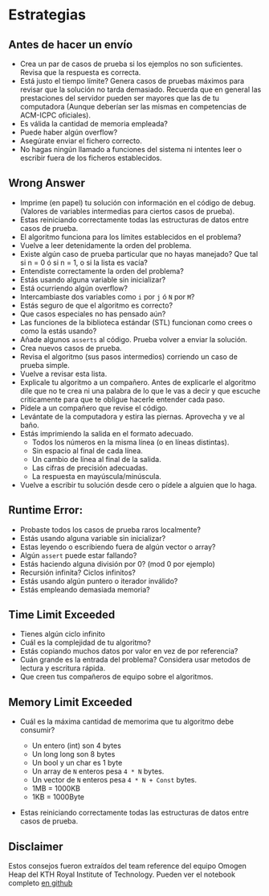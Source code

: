 # Estrategias

## Antes de hacer un envío
+ Crea un par de casos de prueba si los ejemplos no son suficientes. Revisa que la respuesta es correcta.
+ Está justo el tiempo límite? Genera casos de pruebas máximos para revisar que la solución no tarda demasiado. Recuerda que en general las prestaciones del servidor pueden ser mayores que las de tu computadora (Aunque deberían ser las mismas en competencias de ACM-ICPC oficiales).
+ Es válida la cantidad de memoria empleada?
+ Puede haber algún overflow?
+ Asegúrate enviar el fichero correcto.
+ No hagas ningún llamado a funciones del sistema ni intentes leer o escribir fuera de los ficheros establecidos.

## Wrong Answer
+ Imprime (en papel) tu solución con información en el código de debug. (Valores de variables intermedias para ciertos casos de prueba).
+ Estas reiniciando correctamente todas las estructuras de datos entre casos de prueba.
+ El algoritmo funciona para los límites establecidos en el problema?
+ Vuelve a leer detenidamente la orden del problema.
+ Existe algún caso de prueba particular que no hayas manejado? Que tal si n = 0 ó si n = 1, o si la lista es vacía?
+ Entendiste correctamente la orden del problema?
+ Estás usando alguna variable sin inicializar?
+ Está ocurriendo algún overflow?
+ Intercambiaste dos variables como `i` por `j` ó `N` por `M`?
+ Estás seguro de que el algoritmo es correcto?
+ Que casos especiales no has pensado aún?
+ Las funciones de la biblioteca estándar (STL) funcionan como crees o como la estás usando?
+ Añade algunos `asserts` al código. Prueba volver a enviar la solución.
+ Crea nuevos casos de prueba.
+ Revisa el algoritmo (sus pasos intermedios) corriendo un caso de prueba simple. 
+ Vuelve a revisar esta lista.
+ Explicale tu algoritmo a un compañero. Antes de explicarle el algoritmo dile que no te crea ni una palabra de lo que le vas a decir y que escuche criticamente para que te obligue hacerle entender cada paso.
+ Pídele a un compañero que revise el código.
+ Levántate de la computadora y estira las piernas. Aprovecha y ve al baño.
+ Estás imprimiendo la salida en el formato adecuado. 
    * Todos los números en la misma línea (o en líneas distintas). 
    * Sin espacio al final de cada línea. 
    * Un cambio de línea al final de la salida. 
    * Las cifras de precisión adecuadas. 
    * La respuesta en mayúscula/minúscula.
+ Vuelve a escribir tu solución desde cero o pídele a alguien que lo haga.

## Runtime Error:
+ Probaste todos los casos de prueba raros localmente?
+ Estás usando alguna variable sin inicializar?
+ Estas leyendo o escribiendo fuera de algún vector o array?
+ Algún `assert` puede estar fallando?
+ Estás haciendo alguna división por 0? (mod 0 por ejemplo)
+ Recursión infinita? Ciclos infinitos?
+ Estás usando algún puntero o iterador inválido?
+ Estás empleando demasiada memoria?

## Time Limit Exceeded
+ Tienes algún ciclo infinito
+ Cuál es la complejidad de tu algoritmo?
+ Estás copiando muchos datos por valor en vez de por referencia?
+ Cuán grande es la entrada del problema? Considera usar metodos de lectura y escritura rápida.
+ Que creen tus compañeros de equipo sobre el algoritmos.

## Memory Limit Exceeded
+ Cuál es la máxima cantidad de memorima que tu algoritmo debe consumir?
    * Un entero (int) son 4 bytes
    * Un long long son 8 bytes
    * Un bool y un char es 1 byte
    * Un array de `N` enteros pesa `4 * N` bytes.
    * Un vector de `N` enteros pesa `4 * N + Const` bytes.
    * 1MB = 1000KB
    * 1KB = 1000Byte

+ Estas reiniciando correctamente todas las estructuras de datos entre casos de prueba.

## Disclaimer

Estos consejos fueron extraídos del team reference del equipo Omogen Heap del KTH Royal Institute of Technology. Pueden ver el notebook completo [en github](https://github.com/kth-competitive-programming/kactl)